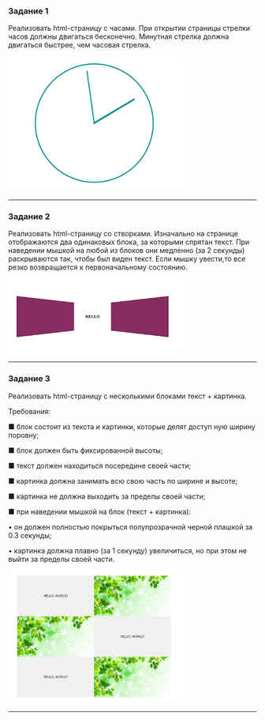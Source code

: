 ### Задание 1

Реализовать html-страницу с часами.
При открытии страницы стрелки часов должны двигаться 
бесконечно. Минутная стрелка должна двигаться быстрее, чем часовая стрелка.

<img src="images/Screenshot_1.png" alt="скрин" width="350">

---

### Задание 2

Реализовать html-страницу со створками.
Изначально на странице отображаются два одинаковых блока, за которыми спрятан текст. При наведении мышкой на любой 
из блоков они медленно (за 2 секунды) раскрываются так, чтобы был виден текст. Если мышку увести,то все резко возвращается к первоначальному состоянию.

<img src="images/Screenshot_2.png" alt="скрин" width="350">

---

### Задание 3

Реализовать html-страницу с несколькими блоками текст + 
картинка.

Требования:

 ■ блок состоит из текста и картинки, которые делят доступ
ную ширину поровну;

 ■ блок должен быть фиксированной высоты;

 ■ текст должен находиться посередине своей части;

 ■ картинка должна занимать всю свою часть по ширине и 
высоте;

 ■ картинка не должна выходить за пределы своей части;

 ■ при наведении мышкой на блок (текст + картинка):

 • он должен полностью покрыться полупрозрачной черной 
плашкой за 0.3 секунды;

 • картинка должна плавно (за 1 секунду) увеличиться, но 
при этом не выйти за пределы своей части.

<img src="images/Screenshot_3.png" alt="скрин" width="350">

---